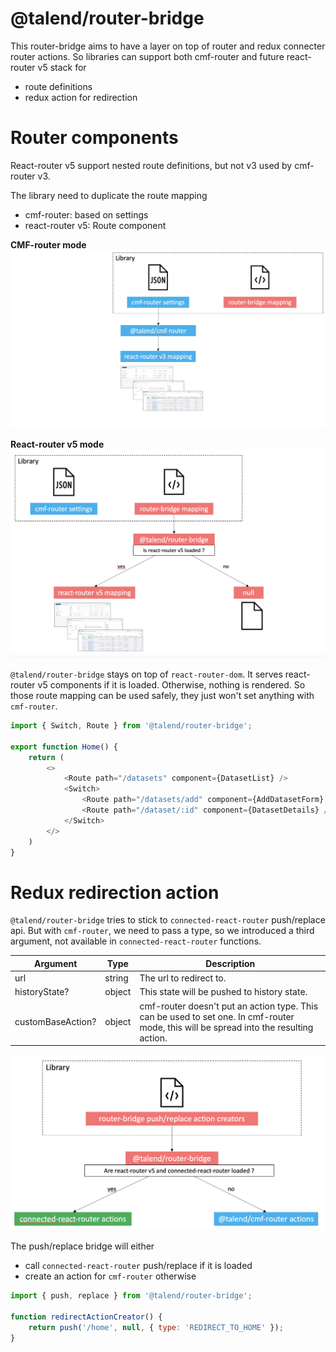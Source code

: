 # @talend/router-bridge

This router-bridge aims to have a layer on top of router and redux connecter router actions. So libraries can support both cmf-router and future react-router v5 stack for
- route definitions
- redux action for redirection

# Router components

React-router v5 support nested route definitions, but not v3 used by cmf-router v3.  

The library need to duplicate the route mapping
- cmf-router: based on settings
- react-router v5: Route component

**CMF-router mode**
![Applications with cmf-router will only use the route definition from settings](./img/route-mapping-cmf.png)

**React-router v5 mode**
![Applications with react-router v5 will use the router-bridge routing definition that is a layer on top of react-router v5](./img/route-mapping-rrv5.png)

`@talend/router-bridge` stays on top of `react-router-dom`. It serves react-router v5 components if it is loaded. Otherwise, nothing is rendered. So those route mapping can be used safely, they just won't set anything with `cmf-router`.

```javascript
import { Switch, Route } from '@talend/router-bridge';

export function Home() {
    return (
        <>
			<Route path="/datasets" component={DatasetList} />
			<Switch>
				<Route path="/datasets/add" component={AddDatasetForm} />
				<Route path="/dataset/:id" component={DatasetDetails} />
			</Switch>
		</>
    )
}
```

# Redux redirection action

`@talend/router-bridge` tries to stick to `connected-react-router` push/replace api. But with `cmf-router`, we need to pass a type, so we introduced a third argument, not available in `connected-react-router` functions.

| Argument          | Type   | Description                                                                                                                            |
| ----------------- | ------ | -------------------------------------------------------------------------------------------------------------------------------------- |
| url               | string | The url to redirect to.                                                                                                                |
| historyState?     | object | This state will be pushed to history state.                                                                                            |
| customBaseAction? | object | cmf-router doesn't put an action type. This can be used to set one. In cmf-router mode, this will be spread into the resulting action. |

![@talend/router-bridge redirect to cmf or connected-react-router action depending of the loaded library](./img/action-creator.png)

The push/replace bridge will either 
- call `connected-react-router` push/replace if it is loaded
- create an action for `cmf-router` otherwise

```javascript
import { push, replace } from '@talend/router-bridge';

function redirectActionCreator() {
    return push('/home', null, { type: 'REDIRECT_TO_HOME' });
}
```
